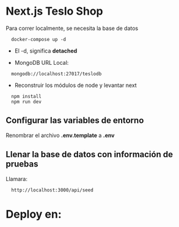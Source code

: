 
# Next.js Teslo Shop
Para correr localmente, se necesita la base de datos
```
  docker-compose up -d
```

* El -d, significa __detached__

* MongoDB URL Local:
```
  mongodb://localhost:27017/teslodb
```

* Reconstruir los módulos de node y levantar next
```
  npm install
  npm run dev
```

## Configurar las variables de entorno
Renombrar el archivo __.env.template__ a __.env__

## Llenar la base de datos con información de pruebas

Llamara:
```
  http://localhost:3000/api/seed
```

# Deploy en:
